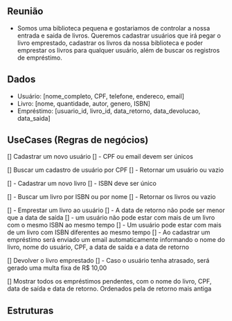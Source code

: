 ## Reunião

- Somos uma biblioteca pequena e gostariamos de controlar a nossa entrada e saida de livros. Queremos cadastrar usuários que irá pegar o livro emprestado, cadastrar os livros da nossa biblioteca e poder emprestar os livros para qualquer usuário, além de buscar os registros de empréstimo.


## Dados
- Usuário: [nome_completo, CPF, telefone, endereco, email]
- Livro: [nome, quantidade, autor, genero, ISBN]
- Empréstimo: [usuario_id, livro_id, data_retorno, data_devolucao, data_saida]

## UseCases (Regras de negócios)
[] Cadastrar um novo usuário
[] - CPF ou email devem ser únicos

[] Buscar um cadastro de usuário por CPF
[] - Retornar um usuário ou vazio

[] - Cadastrar um novo livro
[] - ISBN deve ser único

[] - Buscar um livro por ISBN ou por nome
[] - Retornar os livros ou vazio

[] - Emprestar um livro ao usuário
[] - A data de retorno não pode ser menor que a data de saída
[] - um usuário não pode estar com mais de um livro com o mesmo ISBN ao mesmo tempo
[] - Um usuário pode estar com mais de um livro com ISBN diferentes ao mesmo tempo
[] - Ao cadastrar um empréstimo será enviado um email automaticamente informando o nome do livro, nome do usuário, CPF, a data de saída e a data de retorno

[] Devolver o livro emprestado
[] - Caso o usuário tenha atrasado, será gerado uma multa fixa de R$ 10,00


[] Mostrar todos os empréstimos pendentes, com o nome do livro, CPF, data de saída e data de retorno. Ordenados pela de retorno mais antiga


## Estruturas